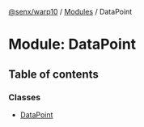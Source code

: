 [@senx/warp10](../README.md) / [Modules](../modules.md) / DataPoint

# Module: DataPoint

## Table of contents

### Classes

- [DataPoint](../classes/DataPoint.DataPoint.md)

